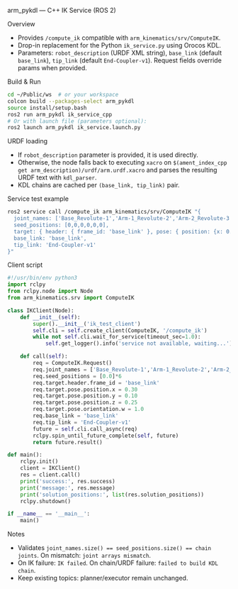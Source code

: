 arm_pykdl — C++ IK Service (ROS 2)

Overview
- Provides `/compute_ik` compatible with `arm_kinematics/srv/ComputeIK`.
- Drop-in replacement for the Python `ik_service.py` using Orocos KDL.
- Parameters: `robot_description` (URDF XML string), `base_link` (default `base_link`), `tip_link` (default `End-Coupler-v1`). Request fields override params when provided.

Build & Run
```bash
cd ~/Public/ws  # or your workspace
colcon build --packages-select arm_pykdl
source install/setup.bash
ros2 run arm_pykdl ik_service_cpp
# Or with launch file (parameters optional):
ros2 launch arm_pykdl ik_service.launch.py
```

URDF loading
- If `robot_description` parameter is provided, it is used directly.
- Otherwise, the node falls back to executing `xacro` on `$(ament_index_cpp get arm_description)/urdf/arm.urdf.xacro` and parses the resulting URDF text with `kdl_parser`.
- KDL chains are cached per `(base_link, tip_link)` pair.

Service test example
```bash
ros2 service call /compute_ik arm_kinematics/srv/ComputeIK "{
  joint_names: ['Base_Revolute-1','Arm-1_Revolute-2','Arm-2_Revolute-3','Arm-3_Revolute-4','Arm-4_Revolute-5','Arm-5_Revolute-6'],
  seed_positions: [0,0,0,0,0,0],
  target: { header: { frame_id: 'base_link' }, pose: { position: {x: 0.30, y: 0.10, z: 0.25}, orientation: {x: 0.0, y: 0.0, z: 0.0, w: 1.0} } },
  base_link: 'base_link',
  tip_link: 'End-Coupler-v1'
}"
```

Client script
```python
#!/usr/bin/env python3
import rclpy
from rclpy.node import Node
from arm_kinematics.srv import ComputeIK

class IKClient(Node):
    def __init__(self):
        super().__init__('ik_test_client')
        self.cli = self.create_client(ComputeIK, '/compute_ik')
        while not self.cli.wait_for_service(timeout_sec=1.0):
            self.get_logger().info('service not available, waiting...')

    def call(self):
        req = ComputeIK.Request()
        req.joint_names = ['Base_Revolute-1','Arm-1_Revolute-2','Arm-2_Revolute-3','Arm-3_Revolute-4','Arm-4_Revolute-5','Arm-5_Revolute-6']
        req.seed_positions = [0.0]*6
        req.target.header.frame_id = 'base_link'
        req.target.pose.position.x = 0.30
        req.target.pose.position.y = 0.10
        req.target.pose.position.z = 0.25
        req.target.pose.orientation.w = 1.0
        req.base_link = 'base_link'
        req.tip_link = 'End-Coupler-v1'
        future = self.cli.call_async(req)
        rclpy.spin_until_future_complete(self, future)
        return future.result()

def main():
    rclpy.init()
    client = IKClient()
    res = client.call()
    print('success:', res.success)
    print('message:', res.message)
    print('solution_positions:', list(res.solution_positions))
    rclpy.shutdown()

if __name__ == '__main__':
    main()
```

Notes
- Validates `joint_names.size() == seed_positions.size() == chain joints`. On mismatch: `joint arrays mismatch`.
- On IK failure: `IK failed`. On chain/URDF failure: `failed to build KDL chain`.
- Keep existing topics: planner/executor remain unchanged.


